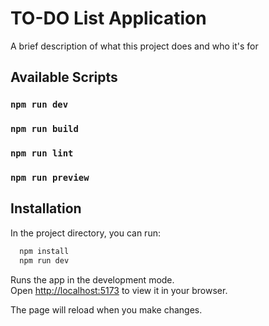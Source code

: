 # TO-DO List Application

A brief description of what this project does and who it's for

## Available Scripts

### `npm run dev`

### `npm run build`

### `npm run lint`

### `npm run preview`

## Installation

In the project directory, you can run:

```bash
  npm install
  npm run dev
```

Runs the app in the development mode.\
Open [http://localhost:5173](http://localhost:5173) to view it in your browser.

The page will reload when you make changes.
